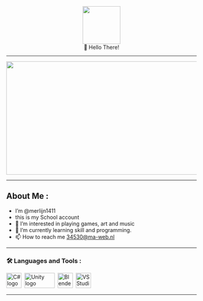 <div id="header" align="center">
  <img src=https://media.giphy.com/media/YYW0hHizzIOrlhimPG/giphy.gif width="100"/>
</div>

<div id="badges" align="center">
  <img src="https://komarev.com/ghpvc/?username=merlijn1411&style=flat-square&color=blue" alt=""/>
</div>

<div align="center">
👋 Hello There!
</div>

---

<div align="center">
  <img src=https://media.giphy.com/media/v1.Y2lkPTc5MGI3NjExZGM0OGQ3NGZhMDMxNWFkNDczZmI0YTI5ZmE4MzQ1ZWUyMThjOGNjNyZjdD1n/dWesBcTLavkZuG35MI/giphy.gif width="600" height="300"/>
</div>

---
## About Me :

- I’m @merlijn1411
- this is my School account 
- 👀 I’m interested in playing games, art and music 
- 🌱 I’m currently learning skill and programming. 
- 📫 How to reach me 34530@ma-web.nl

---

### :hammer_and_wrench: Languages and Tools :
<div align="left" >
  <img src="https://seeklogo.com/images/C/c-logo-A44DB3D53C-seeklogo.com.png" title="C# logo" alt="C# logo" width="40" height="40"/>&nbsp;
  <img src="https://upload.wikimedia.org/wikipedia/commons/thumb/1/19/Unity_Technologies_logo.svg/2560px-Unity_Technologies_logo.svg.png"  title="Unity logo" alt="Unity logo" width="80" height="40"/>&nbsp;
    <img src="https://upload.wikimedia.org/wikipedia/commons/thumb/0/0c/Blender_logo_no_text.svg/2503px-Blender_logo_no_text.svg.png" title="Blender logo" alt="Blender logo" width="40" height="40"/>&nbsp;
    <img src="https://upload.wikimedia.org/wikipedia/commons/thumb/5/59/Visual_Studio_Icon_2019.svg/2060px-Visual_Studio_Icon_2019.svg.png" title="VS Studio logo" alt="VS Studio logo" width="40" height="40"/>&nbsp;
</div>

---
